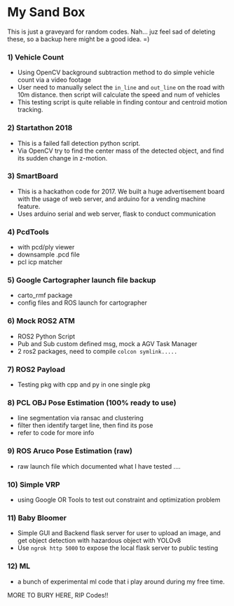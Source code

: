 # My Sand Box
This is just a graveyard for random codes. Nah... juz feel sad of deleting these, so a backup here might be a good idea. =)

### 1) Vehicle Count
- Using OpenCV background subtraction method to do simple vehicle count via a video footage
- User need to manually select the `in_line` and `out_line` on the road with 10m distance. then script will calculate the speed and num of vehicles
- This testing script is quite reliable in finding contour and centroid motion tracking.

### 2) Startathon 2018
- This is a failed fall detection python script. 
- Via OpenCV try to find the center mass of the detected object, and find its sudden change in z-motion.

### 3) SmartBoard
- This is a hackathon code for 2017. We built a huge advertisement board with the usage of web server, and arduino for a vending machine feature.
- Uses arduino serial and web server, flask to conduct communication

### 4) PcdTools
- with pcd/ply viewer
- downsample .pcd file
- pcl icp matcher

### 5) Google Cartographer launch file backup
- carto_rmf package
- config files and ROS launch for cartographer


### 6) Mock ROS2 ATM
- ROS2 Python Script 
- Pub and Sub custom defined msg, mock a AGV Task Manager
- 2 ros2 packages, need to compile `colcon symlink.....`


### 7) ROS2 Payload
- Testing pkg with cpp and py in one single pkg


### 8) PCL OBJ Pose Estimation (100% ready to use)
- line segmentation via ransac and clustering
- filter then identify target line, then find its pose
- refer to code for more info

### 9) ROS Aruco Pose Estimation (raw)
- raw launch file which documented what I have tested
....

### 10) Simple VRP
- using Google OR Tools to test out constraint and optimization problem


### 11) Baby Bloomer
 - Simple GUI and Backend flask server for user to upload an image, and get object detection with hazardous object with YOLOv8
 - Use `ngrok http 5000` to expose the local flask server to public testing

### 12) ML
 - a bunch of experimental ml code that i play around during my free time.

MORE TO BURY HERE, RIP Codes!!
